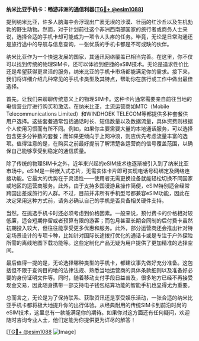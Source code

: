 **纳米比亚手机卡：畅游非洲的通信利器[[TG💪+ @esim1088](https://t.me/s/esim1088)]**

提到纳米比亚，许多人脑海中会浮现出广袤无垠的沙漠、壮丽的红沙丘以及生机勃勃的野生动物。然而，对于计划前往这个非洲西南部国家的旅行者或商务人士来说，选择合适的手机卡却可能成为一项令人头疼的任务。毕竟，无论是日常沟通还是旅行途中的导航与信息查询，一张优质的手机卡都是不可或缺的伙伴。

纳米比亚作为一个快速发展的国家，其通讯网络覆盖已相当完善。在这里，你不仅可以找到传统的物理SIM卡，还可以体验到便捷的eSIM技术。无论是追求性价比还是希望获得更灵活的服务，纳米比亚的手机卡市场都能满足你的需求。接下来，我们将详细介绍几种常见的手机卡类型及其特点，帮助你在旅行或工作中做出最佳选择。

首先，让我们来聊聊传统意义上的物理SIM卡。这种卡片通常需要亲自前往当地的电信营业厅进行购买和激活。在纳米比亚，主流运营商如MTC（Mobile Telecommunications Limited）和WINDHOEK TELECOM等都提供多种套餐供用户选择。这些套餐通常包括通话时长、短信数量以及数据流量，具体资费则根据个人使用习惯而有所不同。例如，如果你主要需要大量的本地通话服务，可以选择包含更多分钟数的套餐；而如果更倾向于上网冲浪，则应优先考虑流量丰富的选项。值得注意的是，在购买之前最好提前了解清楚各运营商的信号覆盖范围，以确保自己能够享受到稳定的通信质量。

除了传统的物理SIM卡之外，近年来兴起的eSIM技术也逐渐被引入到了纳米比亚市场中。eSIM是一种嵌入式芯片，无需实体卡片即可实现电话号码绑定及网络连接功能。它最大的优势在于灵活性——使用者无需更换设备就能轻松切换不同国家或地区的运营商服务。此外，由于支持多国漫游且操作简便，eSIM特别适合经常跨国出差或旅行的人群。不过，目前并非所有手机型号都兼容eSIM功能，因此在决定采用这种方式前，请务必确认自己的手机是否具备相关硬件支持。

当然，在挑选手机卡时还必须考虑到价格因素。一般来说，预付费卡的价格相对较低廉，适合短期停留或者预算有限的游客；而包月甚至长期合同制的后付费卡虽然初期投入较大，但往往能享受更多优惠和服务。此外，部分运营商还会推出针对特定场景设计的专项卡种，比如针对国际长途拨打优化的通话卡或是专注于户外探险所需的离线地图下载功能等。这些定制化产品无疑为用户提供了更加精准的选择空间。

最后值得一提的是，无论选择哪种类型的手机卡，都建议事先做好充分准备。这包括但不限于查询目的地的法律法规、熟悉当地运营商的具体条款细则以及准备好必要的身份证明文件等。同时，随着移动支付手段日益普及，很多地方已经不再接受现金交易，因此随身携带一部支持电子钱包结算功能的智能手机也显得尤为重要。

总而言之，无论是为了保持联系、获取资讯还是享受娱乐活动，一张合适的纳米比亚手机卡都将极大地提升你的出行体验。从经典耐用的传统SIM卡到前沿时尚的eSIM技术，这里总有一款能满足你的期待。如果你对这方面还有任何疑问，欢迎随时咨询专业人士，他们定能为你提供更为详尽的解答！

[[TG💪+ @esim1088](https://t.me/s/esim1088) ![Image](https://i.postimg.cc/4NQfJmqS/Snipaste-2025-05-13-00-14-12.png)]